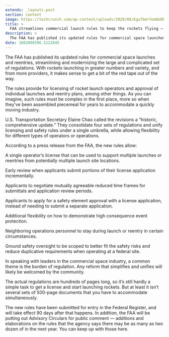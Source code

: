 ```yaml
--- 
extends: _layouts.post 
section: content 
image: https://techcrunch.com/wp-content/uploads/2020/08/EgufbmrVoAAUOb8.jpeg?w=619 
title: > 
  FAA streamlines commercial launch rules to keep the rockets flying – TechCrunch 
description: > 
  The FAA has published its updated rules for commercial space launches and reentries, streamlining and modernizing the large and complicated set of regulations.The rules provide for licensing of rocket launch operators and approval of individual launches and reentry plans, among other things.According to a press release from the FAA, the new rules allow:A single operator’s license that can be used to support multiple launches or reentries from potentially multiple launch site locations.Early review when applicants submit portions of their license application incrementally.Applicants to apply for a safety element approval with a license application, instead of needing to submit a separate application. 
date: 1602808396.5122845 
--- 
```

The FAA has published its updated rules for commercial space launches and reentries, streamlining and modernizing the large and complicated set of regulations. With rockets launching in greater numbers and variety, and from more providers, it makes sense to get a bit of the red tape out of the way.

The rules provide for licensing of rocket launch operators and approval of individual launches and reentry plans, among other things. As you can imagine, such rules must be complex in the first place, more so when they’ve been assembled piecemeal for years to accommodate a quickly moving industry.

U.S. Transportation Secretary Elaine Chao called the revisions a “historic, comprehensive update.” They consolidate four sets of regulations and unify licensing and safety rules under a single umbrella, while allowing flexibility for different types of operators or operations.

According to a press release from the FAA, the new rules allow:

A single operator’s license that can be used to support multiple launches or reentries from potentially multiple launch site locations.

Early review when applicants submit portions of their license application incrementally.

Applicants to negotiate mutually agreeable reduced time frames for submittals and application review periods.

Applicants to apply for a safety element approval with a license application, instead of needing to submit a separate application.

Additional flexibility on how to demonstrate high consequence event protection.

Neighboring operations personnel to stay during launch or reentry in certain circumstances.

Ground safety oversight to be scoped to better fit the safety risks and reduce duplicative requirements when operating at a federal site.

In speaking with leaders in the commercial space industry, a common theme is the burden of regulation. Any reform that simplifies and unifies will likely be welcomed by the community.

The actual regulations are hundreds of pages long, so it’s still hardly a simple task to get a license and start launching rockets. But at least it isn’t several sets of 500-page documents that you have to accommodate simultaneously.

The new rules have been submitted for entry in the Federal Register, and will take effect 90 days after that happens. In addition, the FAA will be putting out Advisory Circulars for public comment — additions and elaborations on the rules that the agency says there may be as many as two dozen of in the next year. You can keep up with those here.